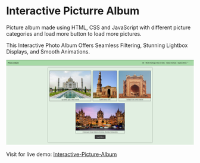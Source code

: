 # Interactive Picturre Album

Picture album made using HTML, CSS and JavaScript with different picture categories and load more button to load more pictures.

This Interactive Photo Album Offers Seamless Filtering, Stunning Lightbox Displays, and Smooth Animations.

![Picture Album](assets/ss.png)

Visit for live demo: [Interactive-Picture-Album](https://picture-album.netlify.app/)
